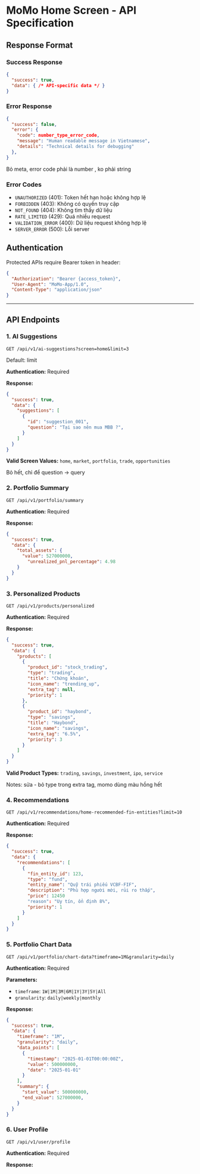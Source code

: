 # MoMo Home Screen - API Specification

## Response Format

### Success Response

```json
{
  "success": true,
  "data": { /* API-specific data */ }
}

```

### Error Response

```json
{
  "success": false,
  "error": {
    "code": number_type_error_code,
    "message": "Human readable message in Vietnamese",
    "details": "Technical details for debugging"
  },
}

```

Bỏ meta, error code phải là number , ko phải string

### Error Codes

- `UNAUTHORIZED` (401): Token hết hạn hoặc không hợp lệ
- `FORBIDDEN` (403): Không có quyền truy cập
- `NOT_FOUND` (404): Không tìm thấy dữ liệu
- `RATE_LIMITED` (429): Quá nhiều request
- `VALIDATION_ERROR` (400): Dữ liệu request không hợp lệ
- `SERVER_ERROR` (500): Lỗi server

## Authentication

Protected APIs require Bearer token in header:

```json
{
  "Authorization": "Bearer {access_token}",
  "User-Agent": "MoMo-App/1.0",
  "Content-Type": "application/json"
}

```

---

## API Endpoints

### 1. AI Suggestions

```
GET /api/v1/ai-suggestions?screen=home&limit=3

```

Default: limit 

**Authentication:** Required

**Response:**

```json
{
  "success": true,
  "data": {
    "suggestions": [
      {
        "id": "suggestion_001",
        "question": "Tại sao nên mua MBB ?",
      }
    ]
  }
}

```

**Valid Screen Values:** `home`, `market`, `portfolio`, `trade`, `opportunities`

Bỏ hết, chỉ để question → query

### 2. Portfolio Summary

```
GET /api/v1/portfolio/summary

```

**Authentication:** Required

**Response:**

```json
{
  "success": true,
  "data": {
    "total_assets": {
      "value": 527000000,
	    "unrealized_pnl_percentage": 4.98
    }
  }
}

```

### 3. Personalized Products

```
GET /api/v1/products/personalized

```

**Authentication:** Required

**Response:**

```json
{
  "success": true,
  "data": {
    "products": [
      {
        "product_id": "stock_trading",
        "type": "trading",
        "title": "Chứng khoán",
        "icon_name": "trending_up",
        "extra_tag": null,
        "priority": 1
      },
      {
        "product_id": "haybond",
        "type": "savings",
        "title": "Haybond",
        "icon_name": "savings",
        "extra_tag": "6.5%",
        "priority": 3
      }
    ]
  }
}

```

**Valid Product Types:** `trading`, `savings`, `investment`, `ipo`, `service`

Notes: sửa - bỏ type trong extra tag, momo dùng màu hồng hết

### 4. Recommendations

```
GET /api/v1/recommendations/home-recommended-fin-entities?limit=10

```

**Authentication:** Required

**Response:**

```json
{
  "success": true,
  "data": {
    "recommendations": [
      {
        "fin_entity_id": 123,
        "type": "fund",
        "entity_name": "Quỹ trái phiếu VCBF-FIF",
        "description": "Phù hợp người mới, rủi ro thấp",
        "price": 12450
        "reason": "Uy tín, ổn định 8%",
        "priority": 1
      }
    ]
  }
}

```

### 5. Portfolio Chart Data

```
GET /api/v1/portfolio/chart-data?timeframe=1M&granularity=daily

```

**Authentication:** Required

**Parameters:**

- `timeframe`: `1W|1M|3M|6M|1Y|3Y|5Y|All`
- `granularity`: `daily|weekly|monthly`

**Response:**

```json
{
  "success": true,
  "data": {
    "timeframe": "1M",
    "granularity": "daily",
    "data_points": [
      {
        "timestamp": "2025-01-01T00:00:00Z",
        "value": 500000000,
        "date": "2025-01-01"
      }
    ],
    "summary": {
      "start_value": 500000000,
      "end_value": 527000000,
    }
  }
}

```

### 6. User Profile

```
GET /api/v1/user/profile

```

**Authentication:** Required

**Response:**